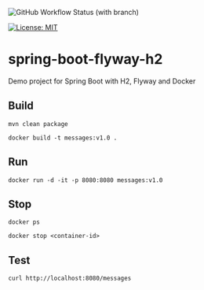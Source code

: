 ![GitHub Workflow Status (with branch)](https://img.shields.io/github/actions/workflow/status/claudioaltamura/spring-boot-flyway-h2/maven-build.yaml?branch=main)

[![License: MIT](https://img.shields.io/badge/License-MIT-yellow.svg)](https://opensource.org/licenses/MIT)

# spring-boot-flyway-h2 
Demo project for Spring Boot with H2, Flyway and Docker

## Build
    
    mvn clean package

    docker build -t messages:v1.0 . 

## Run

    docker run -d -it -p 8080:8080 messages:v1.0
    
## Stop 

    docker ps

    docker stop <container-id>


## Test

    curl http://localhost:8080/messages